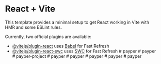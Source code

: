 # React + Vite

This template provides a minimal setup to get React working in Vite with HMR and some ESLint rules.

Currently, two official plugins are available:

- [@vitejs/plugin-react](https://github.com/vitejs/vite-plugin-react/blob/main/packages/plugin-react/README.md) uses [Babel](https://babeljs.io/) for Fast Refresh
- [@vitejs/plugin-react-swc](https://github.com/vitejs/vite-plugin-react-swc) uses [SWC](https://swc.rs/) for Fast Refresh
#   p a y p e r  
 #   p a y p e r  
 #   p a y p e r - p r o j e c t  
 #   p a y p e r  
 #   p a y p e r  
 #   p a y p e r  
 #   p a y p e r  
 #   p a y p e r  
 
